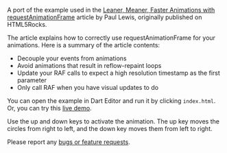 A port of the example used in the
[Leaner, Meaner, Faster Animations with requestAnimationFrame](http://www.html5rocks.com/en/tutorials/speed/animations/)
article by Paul Lewis, originally published on HTML5Rocks.

The article explains how to correctly use requestAnimationFrame for your
animations. Here is a summary of the article contents:

* Decouple your events from animations
* Avoid animations that result in reflow-repaint loops
* Update your RAF calls to expect a high resolution timestamp as the first
parameter
* Only call RAF when you have visual updates to do

You can open the example in Dart Editor and run it by clicking `index.html`.
Or, you can try this
[live demo](http://www.dartlang.org/samples/raf/).

Use the up and down keys to activate the animation. The up key moves the
circles from right to left, and the down key moves them from left to right.

Please report any [bugs or feature requests](http://dartbug.com/new).
